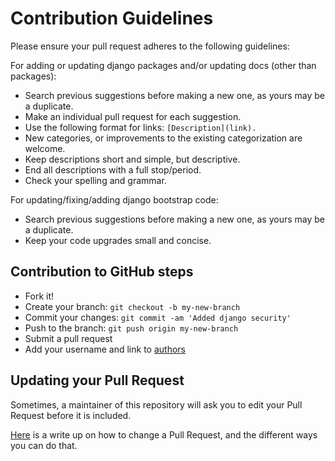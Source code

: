 # Contribution Guidelines

Please ensure your pull request adheres to the following guidelines:

For adding or updating django packages and/or updating docs (other than packages):

- Search previous suggestions before making a new one, as yours may be a duplicate.
- Make an individual pull request for each suggestion.
- Use the following format for links: `[Description](link).`
- New categories, or improvements to the existing categorization are welcome.
- Keep descriptions short and simple, but descriptive.
- End all descriptions with a full stop/period.
- Check your spelling and grammar.

For updating/fixing/adding django bootstrap code:

- Search previous suggestions before making a new one, as yours may be a duplicate.
- Keep your code upgrades small and concise.

## Contribution to GitHub steps

- Fork it!
- Create your branch: `git checkout -b my-new-branch`
- Commit your changes: `git commit -am 'Added django security'`
- Push to the branch: `git push origin my-new-branch`
- Submit a pull request
- Add your username and link to [authors](https://github.com/endormi/django/blob/master/AUTHORS.md)

## Updating your Pull Request

Sometimes, a maintainer of this repository will ask you to edit your Pull Request before it is included.

[Here](https://medium.com/@igor_marques/git-basics-adding-more-changes-to-your-last-commit-1629344cb9a8) is a write up on how to change a Pull Request, and the different ways you can do that.
